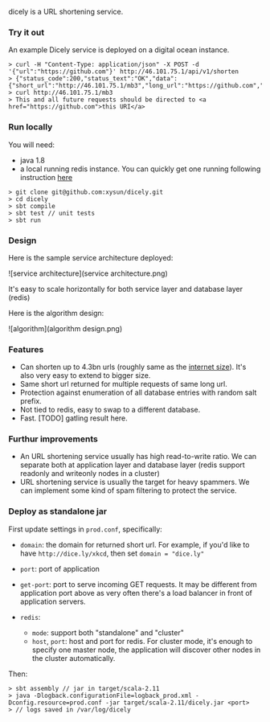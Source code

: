dicely is a URL shortening service. 

### Try it out

An example Dicely service is deployed on a digital ocean instance. 

```
> curl -H "Content-Type: application/json" -X POST -d '{"url":"https://github.com"}' http://46.101.75.1/api/v1/shorten
> {"status_code":200,"status_text":"OK","data":{"short_url":"http://46.101.75.1/mb3","long_url":"https://github.com","hash":"mb3","new_hash":true}}
> curl http://46.101.75.1/mb3
> This and all future requests should be directed to <a href="https://github.com">this URI</a>
```

### Run locally

You will need:

- java 1.8
- a local running redis instance. You can quickly get one running following instruction [here](https://redis.io/topics/quickstart)

```
> git clone git@github.com:xysun/dicely.git
> cd dicely
> sbt compile
> sbt test // unit tests
> sbt run
```

### Design

Here is the sample service architecture deployed: 

![service architecture](service architecture.png)

It's easy to scale horizontally for both service layer and database layer (redis)

Here is the algorithm design: 

![algorithm](algorithm design.png)


### Features

- Can shorten up to 4.3bn urls (roughly same as the [internet size](http://www.worldwidewebsize.com/)). It's also very easy to extend to bigger size. 
- Same short url returned for multiple requests of same long url. 
- Protection against enumeration of all database entries with random salt prefix. 
- Not tied to redis, easy to swap to a different database. 
- Fast. [TODO] gatling result here.


### Furthur improvements

- An URL shortening service usually has high read-to-write ratio. We can separate both at application layer and database layer (redis support readonly and writeonly nodes in a cluster)
- URL shortening service is usually the target for heavy spammers. We can implement some kind of spam filtering to protect the service. 

### Deploy as standalone jar

First update settings in `prod.conf`, specifically: 

- `domain`: the domain for returned short url. For example, if you'd like to have `http://dice.ly/xkcd`, then set `domain = "dice.ly"`
- `port`: port of application 
- `get-port`: port to serve incoming GET requests. It may be different from application port above as very often there's a load balancer in front of application servers.
- `redis`: 
	
	- `mode`: support both "standalone" and "cluster"
	- `host`, `port`: host and port for redis. For cluster mode, it's enough to specify one master node, the application will discover other nodes in the cluster automatically.
	
Then:

```
> sbt assembly // jar in target/scala-2.11
> java -Dlogback.configurationFile=logback_prod.xml -Dconfig.resource=prod.conf -jar target/scala-2.11/dicely.jar <port>
> // logs saved in /var/log/dicely
```


